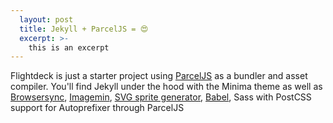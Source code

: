 ```yaml
---
  layout: post
  title: Jekyll + ParcelJS = 😍
  excerpt: >-
    this is an excerpt
---
```


Flightdeck is just a starter project using [ParcelJS](https://parceljs.org/) as a bundler and asset compiler. You'll find Jekyll under the hood with the Minima theme as well as [Browsersync](https://browsersync.io/), [Imagemin](https://www.npmjs.com/package/parcel-plugin-imagemin), [SVG sprite generator](https://www.npmjs.com/package/svg-sprite-generator), [Babel](https://babeljs.io/), Sass with PostCSS support for Autoprefixer through ParcelJS



